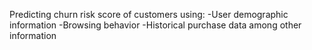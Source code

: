 Predicting churn risk score of customers using: 
-User demographic information
-Browsing behavior
-Historical purchase data among other information
